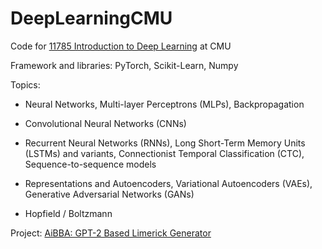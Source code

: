 # DeepLearningCMU

Code for [11785 Introduction to Deep Learning](https://deeplearning.cs.cmu.edu/) at CMU

Framework and libraries: PyTorch, Scikit-Learn, Numpy

Topics:

* Neural Networks, Multi-layer Perceptrons (MLPs), Backpropagation

* Convolutional Neural Networks (CNNs)

* Recurrent Neural Networks (RNNs), Long Short-Term Memory Units (LSTMs) and variants, Connectionist Temporal Classification (CTC), Sequence-to-sequence models

* Representations and Autoencoders, Variational Autoencoders (VAEs), Generative Adversarial Networks (GANs)

* Hopfield / Boltzmann

Project: [AiBBA: GPT-2 Based Limerick Generator](https://github.com/mfogelson/11-785_project)

